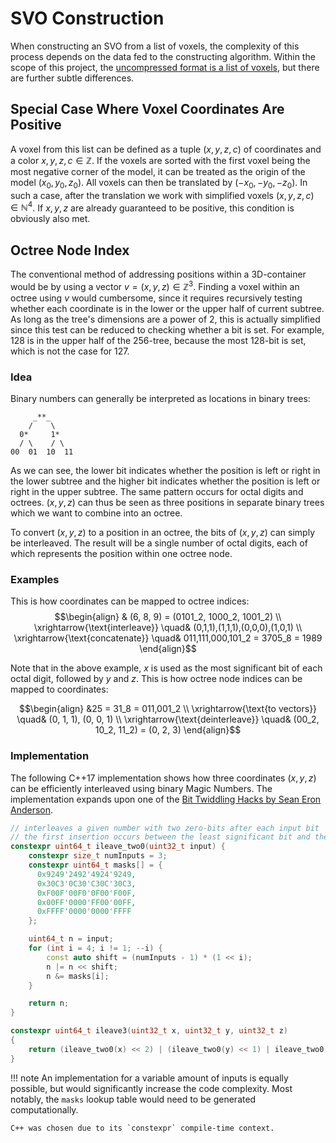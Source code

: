 # SVO Construction

When constructing an SVO from a list of voxels, the complexity of this process depends on the data fed to the
constructing algorithm.
Within the scope of this project, the [uncompressed format is a list of voxels](../uncompressed.md), but there are
further subtle differences.

## Special Case Where Voxel Coordinates Are Positive

A voxel from this list can be defined as a tuple $(x, y, z, c)$ of coordinates and a color $x, y, z, c \in \mathbb{Z}$. 
If the voxels are sorted with the first voxel being the most negative corner of the model, it can be treated as the
origin of the model $(x_0, y_0, z_0)$.
All voxels can then be translated by $(-x_0, -y_0, -z_0)$.
In such a case, after the translation we work with simplified voxels $(x, y, z, c) \in \mathbb{N}^4$.
If $x, y, z$ are already guaranteed to be positive, this condition is obviously also met.

## Octree Node Index

The conventional method of addressing positions within a 3D-container would be by using a vector
$v = (x, y, z) \in \mathbb{Z}^3$.
Finding a voxel within an octree using $v$ would cumbersome, since it requires recursively testing whether
each coordinate is in the lower or the upper half of current subtree.
As long as the tree's dimensions are a power of 2, this is actually simplified since this test can be reduced to
checking whether a bit is set.
For example, 128 is in the upper half of the 256-tree, because the most 128-bit is set, which is not the case for 127.

### Idea

Binary numbers can generally be interpreted as locations in binary trees:
```
     _**_
    /    \
  0*     1*
  / \    / \
00  01  10  11
```
As we can see, the lower bit indicates whether the position is left or right in the lower subtree and the higher bit
indicates whether the position is left or right in the upper subtree.
The same pattern occurs for octal digits and octrees.
$(x, y, z)$ can thus be seen as three positions in separate binary trees which we want to combine into an octree.

To convert $(x, y, z)$ to a position in an octree, the bits of $(x, y, z)$ can simply be interleaved.
The result will be a single number of octal digits, each of which represents the position within one octree node.

### Examples

This is how coordinates can be mapped to octree indices:
$$\begin{align}
& (6, 8, 9) = (0101_2, 1000_2, 1001_2) \\
\xrightarrow{\text{interleave}} \quad& (0,1,1),(1,1,1),(0,0,0),(1,0,1) \\
\xrightarrow{\text{concatenate}} \quad& 011,111,000,101_2 = 3705_8 = 1989
\end{align}$$

Note that in the above example, $x$ is used as the most significant bit of each octal digit, followed by $y$ and $z$.
This is how octree node indices can be mapped to coordinates:

$$\begin{align}
&25 = 31_8 = 011,001_2 \\ 
\xrightarrow{\text{to vectors}} \quad& (0, 1, 1), (0, 0, 1) \\
\xrightarrow{\text{deinterleave}} \quad& (00_2, 10_2, 11_2) = (0, 2, 3)
\end{align}$$

### Implementation

The following C++17 implementation shows how three coordinates $(x, y, z)$ can be efficiently interleaved using
binary Magic Numbers.
The implementation expands upon one of the
[Bit Twiddling Hacks by Sean Eron Anderson](https://graphics.stanford.edu/~seander/bithacks.html#InterleaveBMN).

```cpp
// interleaves a given number with two zero-bits after each input bit
// the first insertion occurs between the least significant bit and the next higher bit
constexpr uint64_t ileave_two0(uint32_t input) {
    constexpr size_t numInputs = 3;
    constexpr uint64_t masks[] = {
      0x9249'2492'4924'9249,
      0x30C3'0C30'C30C'30C3,
      0xF00F'00F0'0F00'F00F,
      0x00FF'0000'FF00'00FF,
      0xFFFF'0000'0000'FFFF
    };

    uint64_t n = input;
    for (int i = 4; i != 1; --i) {
        const auto shift = (numInputs - 1) * (1 << i);
        n |= n << shift;
        n &= masks[i];
    }

    return n;
}

constexpr uint64_t ileave3(uint32_t x, uint32_t y, uint32_t z)
{
    return (ileave_two0(x) << 2) | (ileave_two0(y) << 1) | ileave_two0(z);
}

```

!!! note
    An implementation for a variable amount of inputs is equally possible, but would significantly increase the code
    complexity.
    Most notably, the `masks` lookup table would need to be generated computationally.
    
    C++ was chosen due to its `constexpr` compile-time context.
